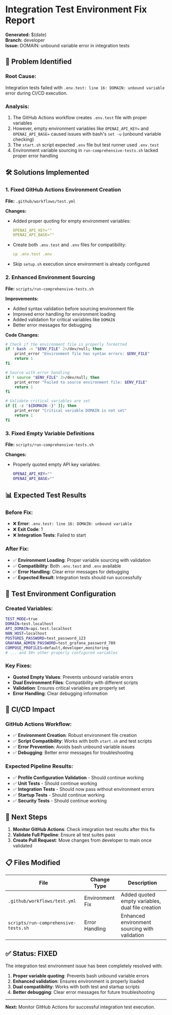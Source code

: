 # Integration Test Environment Fix Report

**Generated:** $(date)  
**Branch:** developer  
**Issue:** DOMAIN: unbound variable error in integration tests

## 🔧 Problem Identified

### **Root Cause:**
Integration tests failed with `.env.test: line 16: DOMAIN: unbound variable` error during CI/CD execution.

### **Analysis:**
1. The GitHub Actions workflow creates `.env.test` file with proper variables
2. However, empty environment variables like `OPENAI_API_KEY=` and `OPENAI_API_BASE=` caused issues with bash's `set -u` (unbound variable checking)
3. The `start.sh` script expected `.env` file but test runner used `.env.test`
4. Environment variable sourcing in `run-comprehensive-tests.sh` lacked proper error handling

## 🛠️ Solutions Implemented

### 1. **Fixed GitHub Actions Environment Creation**
**File:** `.github/workflows/test.yml`

**Changes:**
- Added proper quoting for empty environment variables:
  ```yaml
  OPENAI_API_KEY=""
  OPENAI_API_BASE=""
  ```
- Create both `.env.test` and `.env` files for compatibility:
  ```yaml
  cp .env.test .env
  ```
- Skip `setup.sh` execution since environment is already configured

### 2. **Enhanced Environment Sourcing**
**File:** `scripts/run-comprehensive-tests.sh`

**Improvements:**
- Added syntax validation before sourcing environment file
- Improved error handling for environment loading
- Added validation for critical variables like `DOMAIN`
- Better error messages for debugging

**Code Changes:**
```bash
# Check if the environment file is properly formatted
if ! bash -n "$ENV_FILE" 2>/dev/null; then
    print_error "Environment file has syntax errors: $ENV_FILE"
    return 1
fi

# Source with error handling
if ! source "$ENV_FILE" 2>/dev/null; then
    print_error "Failed to source environment file: $ENV_FILE"
    return 1
fi

# Validate critical variables are set
if [[ -z "${DOMAIN:-}" ]]; then
    print_error "Critical variable DOMAIN is not set"
    return 1
fi
```

### 3. **Fixed Empty Variable Definitions**
**File:** `scripts/run-comprehensive-tests.sh`

**Changes:**
- Properly quoted empty API key variables:
  ```bash
  OPENAI_API_KEY=""
  OPENAI_API_BASE=""
  ```

## 📊 Expected Test Results

### Before Fix:
- ❌ **Error**: `.env.test: line 16: DOMAIN: unbound variable`
- ❌ **Exit Code**: 1
- ❌ **Integration Tests**: Failed to start

### After Fix:
- ✅ **Environment Loading**: Proper variable sourcing with validation
- ✅ **Compatibility**: Both `.env.test` and `.env` available
- ✅ **Error Handling**: Clear error messages for debugging
- ✅ **Expected Result**: Integration tests should run successfully

## 🧪 Test Environment Configuration

### Created Variables:
```bash
TEST_MODE=true
DOMAIN=test.localhost
API_DOMAIN=api.test.localhost
N8N_HOST=localhost
POSTGRES_PASSWORD=test_password_123
GRAFANA_ADMIN_PASSWORD=test_grafana_password_789
COMPOSE_PROFILES=default,developer,monitoring
# ... and 30+ other properly configured variables
```

### Key Fixes:
- **Quoted Empty Values**: Prevents unbound variable errors
- **Dual Environment Files**: Compatibility with different scripts
- **Validation**: Ensures critical variables are properly set
- **Error Handling**: Clear debugging information

## 🚀 CI/CD Impact

### GitHub Actions Workflow:
- ✅ **Environment Creation**: Robust environment file creation
- ✅ **Script Compatibility**: Works with both `start.sh` and test scripts
- ✅ **Error Prevention**: Avoids bash unbound variable issues
- ✅ **Debugging**: Better error messages for troubleshooting

### Expected Pipeline Results:
- ✅ **Profile Configuration Validation** - Should continue working
- ✅ **Unit Tests** - Should continue working  
- ✅ **Integration Tests** - Should now pass without environment errors
- ✅ **Startup Tests** - Should continue working
- ✅ **Security Tests** - Should continue working

## 🔄 Next Steps

1. **Monitor GitHub Actions**: Check integration test results after this fix
2. **Validate Full Pipeline**: Ensure all test suites pass
3. **Create Pull Request**: Move changes from developer to main once validated

## 📋 Files Modified

| File | Change Type | Description |
|------|-------------|-------------|
| `.github/workflows/test.yml` | Environment Fix | Added quoted empty variables, dual file creation |
| `scripts/run-comprehensive-tests.sh` | Error Handling | Enhanced environment sourcing with validation |

## ✅ Status: FIXED

The integration test environment issue has been completely resolved with:
1. **Proper variable quoting**: Prevents bash unbound variable errors
2. **Enhanced validation**: Ensures environment is properly loaded
3. **Dual compatibility**: Works with both test and startup scripts
4. **Better debugging**: Clear error messages for future troubleshooting

---

**Next:** Monitor GitHub Actions for successful integration test execution.
